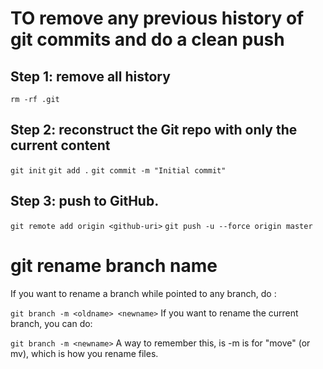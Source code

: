 # TO remove any previous history of git commits and do a clean push

## Step 1: remove all history

`rm -rf .git`

## Step 2: reconstruct the Git repo with only the current content

`git init`
`git add .`
`git commit -m "Initial commit"`

## Step 3: push to GitHub.

`git remote add origin <github-uri>`
`git push -u --force origin master`

# git rename branch name

If you want to rename a branch while pointed to any branch, do :

`git branch -m <oldname> <newname>`
If you want to rename the current branch, you can do:

`git branch -m <newname>`
A way to remember this, is -m is for "move" (or mv), which is how you rename files.

